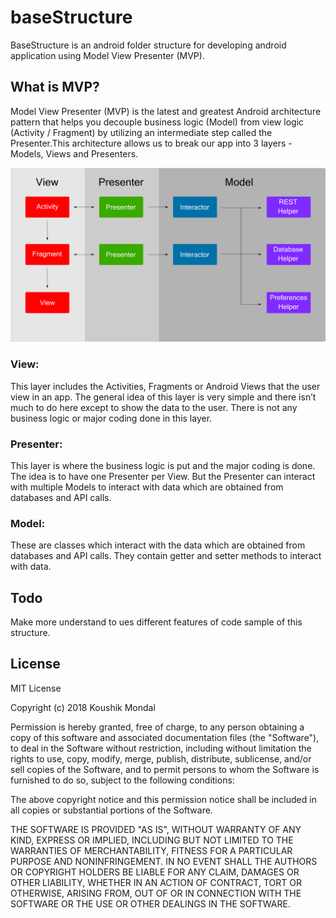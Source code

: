 # baseStructure
BaseStructure is an android folder structure for developing android application using Model View Presenter (MVP).

## What is MVP?  
Model View Presenter (MVP) is the latest and greatest Android architecture pattern that helps you decouple business logic (Model) from view logic (Activity / Fragment) by utilizing an intermediate step called the Presenter.This architecture allows us to break our app into 3 layers - Models, Views and Presenters.

![MVP Architechture Image](https://github.com/koushikcse/baseStructure/blob/master/data/img/MVP.png)

### View:
This layer includes the Activities, Fragments or Android Views that the user view in an app. The general idea of this layer is very simple and there isn’t much to do here except to show the data to the user. There is not any business logic or major coding done in this layer.
### Presenter:
This layer is where the business logic is put and the major coding is done. The idea is to have one Presenter per View. But the Presenter can interact with multiple Models to interact with data which are obtained from databases and API calls.
### Model:
These are classes which interact with the data which are obtained from databases and API calls. They contain getter and setter methods to interact with data.

## Todo
Make more understand to ues different features of code sample of this structure.


## License

MIT License

Copyright (c) 2018 Koushik Mondal

Permission is hereby granted, free of charge, to any person obtaining a copy
of this software and associated documentation files (the "Software"), to deal
in the Software without restriction, including without limitation the rights
to use, copy, modify, merge, publish, distribute, sublicense, and/or sell
copies of the Software, and to permit persons to whom the Software is
furnished to do so, subject to the following conditions:

The above copyright notice and this permission notice shall be included in all
copies or substantial portions of the Software.

THE SOFTWARE IS PROVIDED "AS IS", WITHOUT WARRANTY OF ANY KIND, EXPRESS OR
IMPLIED, INCLUDING BUT NOT LIMITED TO THE WARRANTIES OF MERCHANTABILITY,
FITNESS FOR A PARTICULAR PURPOSE AND NONINFRINGEMENT. IN NO EVENT SHALL THE
AUTHORS OR COPYRIGHT HOLDERS BE LIABLE FOR ANY CLAIM, DAMAGES OR OTHER
LIABILITY, WHETHER IN AN ACTION OF CONTRACT, TORT OR OTHERWISE, ARISING FROM,
OUT OF OR IN CONNECTION WITH THE SOFTWARE OR THE USE OR OTHER DEALINGS IN THE
SOFTWARE.
